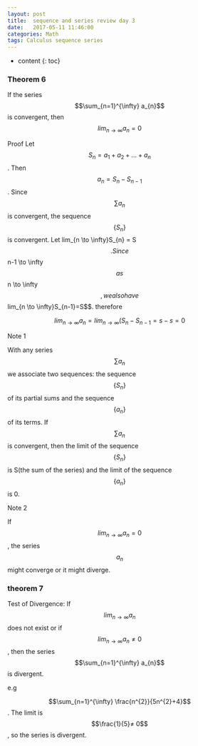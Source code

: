```yaml
---
layout: post
title:  sequence and series review day 3
date:   2017-05-11 11:46:00
categories: Math
tags: Calculus sequence series
---
```


* content
{: toc}

### Theorem 6

If the series $$\sum_{n=1}^{\infty} a_{n}$$ is convergent, then $$lim_{n \to \infty}a_{n} = 0$$

Proof 
Let $$S_{n} = a_{1} + a_{2} + ...+a_{n}$$. Then $$a_{n}=S_{n}-S_{n-1}$$. Since $$\sum a_{n}$$ is convergent, the sequence $$\{S_{n}\}$$ is convergent. Let lim_{n \to \infty}S_{n} = S$$. Since $$n-1 \to \infty$$ as $$n \to \infty$$, we also have $$lim_{n \to \infty}S_{n-1}=S$$. therefore

$$lim_{n \to \infty} a_{n} = lim_{n \to \infty} (S_{n}-S_{n-1}=s-s=0$$



Note 1

With any series $$\sum a_{n}$$ we associate two sequences: the sequence $$\{S_{n}\}$$ of its partial sums and the sequence $$\{a_{n}\}$$ of its terms. If $$\sum a_{n}$$ is convergent, then the limit of the sequence $$\{S_{n}\}$$ is S(the sum of the series) and the limit of the sequence $$\{a_{n}\}$$ is 0. 

Note 2

If $$lim_{n \to \infty} a_{n}=0$$, the series $$a_{n}$$ might converge or it might diverge.

### theorem 7

Test of Divergence: If $$lim_{n \to \infty} a_{n}$$ does not exist or if $$lim_{n \to \infty} a_{n}≠0$$, then the series $$\sum_{n=1}^{\infty} a_{n}$$ is divergent. 

e.g

$$\sum_{n=1}^{\infty} \frac{n^{2}}{5n^{2}+4}$$. The limit is $$\frac{1}{5}≠ 0$$, so the series is divergent. 



